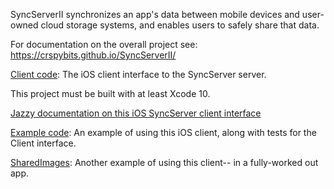 SyncServerII synchronizes an app's data between mobile devices and user-owned cloud storage systems, and enables users to safely share that data.

For documentation on the overall project see: https://crspybits.github.io/SyncServerII/

[Client code](https://github.com/crspybits/SyncServer-iOSClient/tree/dev/Client): The iOS client interface to the SyncServer server.

This project must be built with at least Xcode 10.

[Jazzy documentation on this iOS SyncServer client interface](https://crspybits.github.io/iOS-Client-Docs/)
	
[Example code](https://github.com/crspybits/SyncServer-iOSClient/tree/dev/Example): An example of using this iOS client, along with tests for the Client interface.

[SharedImages](https://github.com/crspybits/SharedImages): Another example of using this client-- in a fully-worked out app.

